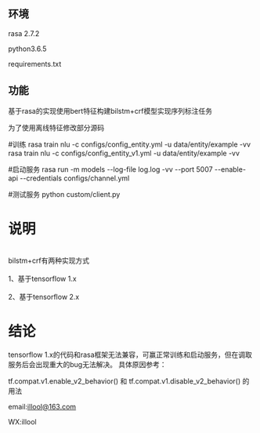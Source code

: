 ## 环境
rasa 2.7.2

python3.6.5

requirements.txt

## 功能
基于rasa的实现使用bert特征构建bilstm+crf模型实现序列标注任务

为了使用离线特征修改部分源码

#训练
rasa train nlu  -c configs/config_entity.yml -u data/entity/example -vv
rasa train nlu  -c configs/config_entity_v1.yml -u data/entity/example -vv

#启动服务
rasa run -m models --log-file log.log -vv --port 5007 --enable-api --credentials configs/channel.yml

#测试服务
python custom/client.py

# 说明
<br>bilstm+crf有两种实现方式</br>
<br>1、基于tensorflow 1.x</br>
<br>2、基于tensorflow 2.x</br>

# 结论
tensorflow 1.x的代码和rasa框架无法兼容，可赢正常训练和启动服务，但在调取服务后会出现重大的bug无法解决。
具体原因参考：

tf.compat.v1.enable_v2_behavior()
和
tf.compat.v1.disable_v2_behavior()
的用法

email:illool@163.com

WX:illool